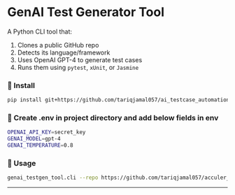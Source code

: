 # GenAI Test Generator Tool

A Python CLI tool that:
1. Clones a public GitHub repo
2. Detects its language/framework
3. Uses OpenAI GPT-4 to generate test cases
4. Runs them using `pytest`, `xUnit`, or `Jasmine`

### 🔧 Install
```bash
pip install git+https://github.com/tariqjamal057/ai_testcase_automation.git
```

### 📝 Create .env in project directory and add below fields in env
```bash
OPENAI_API_KEY=secret_key
GENAI_MODEL=gpt-4
GENAI_TEMPERATURE=0.8
```

### 🚀 Usage
```bash
genai_testgen_tool.cli --repo https://github.com/tariqjamal057/acculer_task.git --target-dir cloner --branch feat/testcase --commit_message "add test files"
```

---
